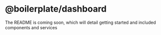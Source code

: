# @boilerplate/dashboard

The README is coming soon, which will detail getting started and included components and services